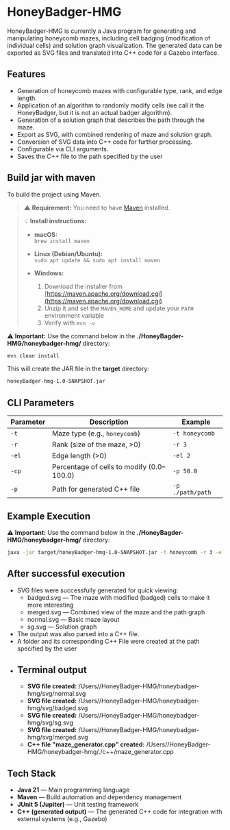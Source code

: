 # HoneyBadger-HMG

HoneyBadger-HMG is currently a Java program for generating and manipulating honeycomb mazes, including cell badging (modification of individual cells) and solution graph visualization. The generated data can be exported as SVG files and translated into C++ code for a Gazebo interface.

## Features

- Generation of honeycomb mazes with configurable type, rank, and edge length.
- Application of an algorithm to randomly modify cells (we call it the HoneyBadger, but it is not an actual badger algorithm).
- Generation of a solution graph that describes the path through the maze.
- Export as SVG, with combined rendering of maze and solution graph.
- Conversion of SVG data into C++ code for further processing.
- Configurable via CLI arguments.
- Saves the C++ file to the path specified by the user

## Build jar with maven
To build the project using Maven.

> ⚠️ **Requirement:** You need to have [Maven](https://maven.apache.org/) installed.

> 💡 **Install instructions:**
>
> - **macOS:**  
>   `brew install maven`
>
> - **Linux (Debian/Ubuntu):**  
>   `sudo apt update && sudo apt install maven`
>
> - **Windows:**  
>   1. Download the installer from [https://maven.apache.org/download.cgi](https://maven.apache.org/download.cgi)  
>   2. Unzip it and set the `MAVEN_HOME` and update your `PATH` environment variable  
>   3. Verify with `mvn -v`


⚠️ **Important:** Use the command below in the **./HoneyBagder-HMG/honeybadger-hmg/** directory:

```bash
mvn clean install
```
This will create the JAR file in the **target** directory:
```bash
honeyBadger-hmg-1.0-SNAPSHOT.jar
```

## CLI Parameters

| Parameter | Description | Example |
|------------|-------------|---------|
| `-t` | Maze type (e.g., `honeycomb`) | `-t honeycomb` |
| `-r` | Rank (size of the maze, >0) | `-r 3` |
| `-el` | Edge length (>0) | `-el 2` |
| `-cp` | Percentage of cells to modify (0.0–100.0) | `-p 50.0` |
| `-p`| Path for generated C++ file | `-p ./path/path`|

## Example Execution

⚠️ **Important:** Use the command below in the **./HoneyBagder-HMG/honeybadger-hmg/** directory:

```bash
java -jar target/honeyBadger-hmg-1.0-SNAPSHOT.jar -t honeycomb -r 3 -el 2 -cp 20.0 -p ./c++
```

## After successful execution
- SVG files were successfully generated for quick viewing:
    - badged.svg — The maze with modified (badged) cells to make it more interesting
    - merged.svg — Combined view of the maze and the path graph
    -   normal.svg — Basic maze layout
    - sg.svg — Solution graph
- The output was also parsed into a C++ file.
- A folder and its corresponding C++ File were created at the path specified by the user
- ## Terminal output
    - **SVG file created:** /Users/<username>/HoneyBadger-HMG/honeybadger-hmg/svg/normal.svg
    - **SVG file created:** /Users/<username>/HoneyBadger-HMG/honeybadger-hmg/svg/badged.svg
    - **SVG file created:** /Users/<username>/HoneyBadger-HMG/honeybadger-hmg/svg/sg.svg
    - **SVG file created:** /Users/<username>/HoneyBadger-HMG/honeybadger-hmg/svg/merged.svg
    - **C++ file "maze_generator.cpp" created:** /Users/<username>/HoneyBadger-HMG/honeybadger-hmg/./c++/maze_generator.cpp
 


## Tech Stack

- **Java 21** — Main programming language
- **Maven** — Build automation and dependency management
- **JUnit 5 (Jupiter)** — Unit testing framework
- **C++ (generated output)** — The generated C++ code for integration with external systems (e.g., Gazebo)

